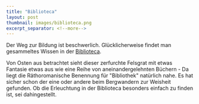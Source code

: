 ```yaml
---
title: "Biblioteca"
layout: post
thumbnail: images/biblioteca.png
excerpt_separator: <!--more-->
---
```


Der Weg zur Bildung ist beschwerlich. Glücklicherweise findet man gesammeltes Wissen in der [Biblioteca](https://s.geo.admin.ch/dla1d051uhx7).

Von Osten aus betrachtet sieht dieser zerfurchte Felsgrat mit etwas Fantasie etwas aus wie eine Reihe von aneinandergelehnten Büchern - Da liegt die Räthoromanische Benennung für "Bibliothek" natürlich nahe. Es hat sicher schon der eine oder andere beim Bergwandern zur Weisheit gefunden. Ob die Erleuchtung in der Biblioteca besonders einfach zu finden ist, sei dahingestellt.

<!--more-->
